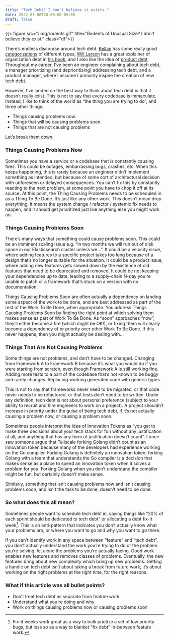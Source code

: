 ```yaml
---
title: "Tech Debt? I don't believe it exists."
date: 2022-07-06T20:00:00-05:00
draft: false
---
```


{{< figure src="/img/rodents.gif" title="Rodents of Unusual Size? I don't believe they exist." class="df">}}

There’s endless discourse around tech debt. [Kellan][kellan] has some really
good [categorizations][kellan-debt] of different types, [Will
Larson][will-larsen] has a great explainer of organization debt in [his
book][elegant], and I also like the idea of [product debt][product-debt].
Throughout my career,  I’ve been an engineer complaining about tech debt, a
manager prioritizing (and deprioritizing) addressing tech debt, and a product
manager, where I assume I primarily inspire the creation of new tech debt.

However, I’ve landed on the best way to think about tech debt is that it doesn’t
really exist. This is not to say that every codebase is immaculate. Instead, I
like to think of the world as “the thing you are trying to do”, and three other
things:
* Things causing problems now.
* Things that will be causing problems soon.
* Things that are not causing problems

Let’s break them down.

### Things Causing Problems Now

Sometimes you have a service or a codebase that is constantly causing fires.
This could be outages, embarrassing bugs, crashes, etc. When this keeps
happening, this is rarely because an engineer didn’t implement something as
intended, but because of some sort of architectural decision with unforeseen or
delayed consequences. You can’t fix this by constantly reacting to the next
problem, at some point you have to chop it off at its source. At this point, the
Thing Causing Problems needs to be scheduled in as a Thing To Be Done. It’s just
like any other work. This doesn’t mean drop everything, it means the system
change / refactor / systemic fix needs to happen, and it should get prioritized
just like anything else you might work on.

### Things Causing Problems Soon

There’s many ways that something could cause problems soon. This could be an
imminent scaling issue e.g. “in two months we will run out of disk space in our
Elasticsearch cluster unless we…”. It could be a velocity issue, where adding
features to a specific project takes too long because of a design that’s no
longer suitable for the situation. It could be a product issue, where adding new
features gets slowed down by the existence of old features that need to be
deprecated and removed. It could be not keeping your dependencies up to date,
leading to a supply-chain N-day you’re unable to patch or a framework that’s
stuck on a version with no documentation.

Things Causing Problems Soon are often actually a dependency on landing some
aspect of the work to be done, and are best addressed as part of the rest of the
Work To Be Done, when appropriate. You address Things Causing Problems Soon by
finding the right point at which solving them makes sense as part of Work To Be
Done. As “soon” approaches “now”, they’ll either become a fire (which might be
OK!), or fixing them will clearly become a dependency of or priority over other
Work To Be Done. If this never happens, then you might actually be dealing with…

### Things That Are Not Causing Problems

Some things are not problems, and don’t have to be changed. Changing from
Framework A to Framework B because it’s what you would do if you were starting
from scratch, even though Framework A is still working fine. Adding more tests
to a part of the codebase that’s not known to be buggy and rarely changes.
Replacing working generated code with generic types.

This is not to say that frameworks never need to be migrated, or that code never
needs to be refactored, or that tests don’t need to be written. Under any
definition, tech debt is not about personal preference (subject to your ability
to recruit and hire engineers to work on a project). A project shouldn’t
increase in priority under the guise of being tech debt, if it’s not actually
causing a problem now, or causing a problem soon.

Sometimes people interpret the idea of Innovation Tokens as “you get to make
three decisions about your tech stack for fun without any justification at all,
and anything that has any form of justification doesn’t count”. I once saw
someone argue that Tailscale forking Golang didn’t count as an innovation token
because many of the developers had experience working on the Go compiler.
Forking Golang is definitely an innovation token; forking Golang with a team
that understands the Go compiler is a decision that makes sense as a place to
spend an innovation token when it solves a problem for you. Forking Golang when
you don’t understand the compiler might be fun, but certainly doesn’t make
sense.

Similarly, something that isn’t causing problems now and isn’t causing problems
soon, and isn’t the task to be done, doesn’t need to be done.

### So what does this all mean?

Sometimes people want to schedule tech debt in, saying things like “20% of each
sprint should be dedicated to tech debt” or allocating a debt fix-it week[^1].
This is an anti-pattern that indicates you don’t actually know what your
problems are, or where you want to go and why you want to go there.

If you can’t identify work in any space between “feature” and “tech debt”, you
don’t actually understand the work you’re trying to do or the problem you’re
solving, let alone the problems you’re actually facing. Good work enables new
features and removes classes of problems. Eventually, the new features bring
about new complexity which bring up new problems. Getting a handle on tech debt
isn’t about taking a break from future work, it’s about working on the right
problems at the right time, for the right reasons.

### What if this article was all bullet points?

* Don’t treat tech debt as separate from feature work
* Understand what you’re doing and why
* Work on things causing problems now or causing problems soon

[kellan]: https://kellanem.com
[kellan-debt]: https://kellanem.com/notes/towards-an-understanding-of-technical-debt
[will-larsen]: https://lethain.com/
[elegant]: https://press.stripe.com/an-elegant-puzzle
[product-debt]: https://andrewchen.com/product-design-debt-versus-technical-debt/

[^1]: Fix-it weeks work great as a way to bulk priotize a set of low priority bugs, but less so as a way to blanket "fix debt" in-between feature work.
